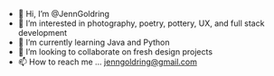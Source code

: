 - 👋 Hi, I’m @JennGoldring
- 👀 I’m interested in photography, poetry, pottery, UX, and full stack development
- 🌱 I’m currently learning Java and Python
- 💞️ I’m looking to collaborate on fresh design projects
- 📫 How to reach me ... jenngoldring@gmail.com
